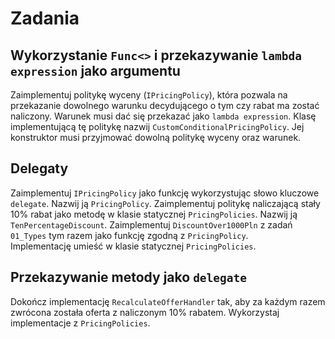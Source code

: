 # Zadania

## Wykorzystanie `Func<>` i przekazywanie `lambda expression` jako argumentu
Zaimplementuj politykę wyceny (`IPricingPolicy`), która pozwala na przekazanie dowolnego warunku decydującego o tym czy rabat ma zostać naliczony.
Warunek musi dać się przekazać jako `lambda expression`.
Klasę implementującą tę politykę nazwij `CustomConditionalPricingPolicy`.
Jej konstruktor musi przyjmować dowolną politykę wyceny oraz warunek.

## Delegaty
Zaimplementuj `IPricingPolicy` jako funkcję wykorzystując słowo kluczowe `delegate`. Nazwij ją `PricingPolicy`.
Zaimplementuj politykę naliczającą stały 10% rabat jako metodę w klasie statycznej `PricingPolicies`. Nazwij ją `TenPercentageDiscount`.
Zaimplementuj `DiscountOver1000Pln` z zadań `01_Types` tym razem jako funkcję zgodną z `PricingPolicy`. Implementację umieść w klasie statycznej `PricingPolicies`.

## Przekazywanie metody jako `delegate`
Dokończ implementację `RecalculateOfferHandler` tak, aby za każdym razem zwrócona została oferta z naliczonym 10% rabatem.
Wykorzystaj implementacje z `PricingPolicies`.